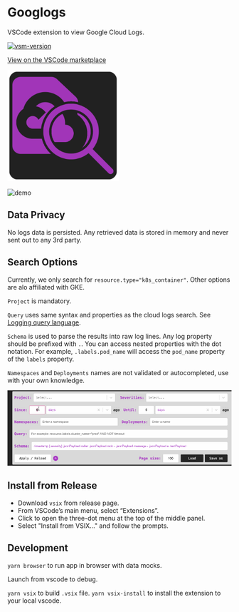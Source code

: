 # Googlogs

VSCode extension to view Google Cloud Logs.

[![vsm-version](https://img.shields.io/visual-studio-marketplace/v/reallyliri.googlogs)](https://marketplace.visualstudio.com/items?itemName=reallyliri.googlogs)

[View on the VSCode marketplace](https://marketplace.visualstudio.com/items?itemName=reallyliri.googlogs)

<img src="res/icon.png" alt="icon" width="250">

![demo](res/demo.gif)

## Data Privacy

No logs data is persisted. Any retrieved data is stored in memory and never sent out to any 3rd party.

## Search Options

Currently, we only search for `resource.type="k8s_container"`. Other options are alo affiliated with GKE.

`Project` is mandatory.

`Query` uses same syntax and properties as the cloud logs search.
See [Logging query language](https://cloud.google.com/logging/docs/view/logging-query-language).

`Schema` is used to parse the results into raw log lines. Any log property should be prefixed with `.`. You can access
nested properties with the dot notation. For example, `.labels.pod_name` will access the `pod_name` property of
the `labels` property.

`Namespaces` and `Deployments` names are not validated or autocompleted, use with your own knowledge.

![demo](res/opts.gif)

## Install from Release

* Download `vsix` from release page.
* From VSCode’s main menu, select “Extensions”.
* Click to open the three-dot menu at the top of the middle panel.
* Select "Install from VSIX..." and follow the prompts.

## Development

`yarn browser` to run app in browser with data mocks.

Launch from vscode to debug.

`yarn vsix` to build `.vsix` file. `yarn vsix-install` to install the extension to your local vscode.
